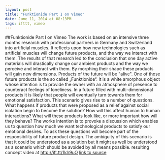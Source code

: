 ```yaml
---
layout: post
title: "Funktionide Part I on Vimeo"
date: June 11, 2014 at 08:13PM
tags: ifttt, vimeo
---
```

##Funktionide Part I on Vimeo
The work is based on an intensive three months research with professional partners in Germany and Switzerland into artificial muscles. It reflects upon how new technologies such as artificial muscles will change future products, and the way we interact with them. The results of that research led to the conclusion that one day active materials will drastically change our ambient products and the way we perceive and interact with them. By morphing their shape these products will gain new dimensions. Products of the future will be &quot;alive&quot;. One of those future products is the so called „Funktionide“. It is a white amorphous object whose intention is to provide the owner with an atmosphere of presence to counteract feelings of loneliness. In a future filled with multi-dimensional products it is likely that people will eventually turn towards them for emotional satisfaction. This scenario gives rise to a number of questions. What happens if products that were proposed as a relief against social isolation begin to become the solution? How will this affect human to human interactions? What will these products look like, or more important how will they behave? The works intention is to provoke a discussion which enables us to question how much we want technological products to satisfy our emotional desires. To ask these questions will become part of the responsibility of future product design. The ambiguity of this scenario is that it could be understood as a solution but it might as well be understood as a scenario which should be avoided by all means possible. resulting concept video at http://ift.tt/1ldr9uO
[link to source](http://ift.tt/1ldr9uO) 
